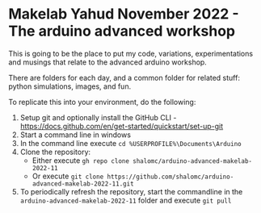 # Makelab Yahud November 2022 - The arduino advanced workshop
This is going to be the place to put my code, variations, experimentations and musings that relate to the advanced arduino workshop. 

There are folders for each day, and a common folder for related stuff: python simulations, images, and fun.

To replicate this into your environment, do the following: 
1. Setup git and optionally install the GitHub CLI - https://docs.github.com/en/get-started/quickstart/set-up-git
2. Start a command line in windows
3. In the command line execute   `cd %USERPROFILE%\Documents\Arduino`
4. Clone the repository: 
	* Either execute `gh repo clone shalomc/arduino-advanced-makelab-2022-11`
	* Or execute `git clone https://github.com/shalomc/arduino-advanced-makelab-2022-11.git`
5. To periodically refresh the repository, start the commandline in the `arduino-advanced-makelab-2022-11` folder and execute `git pull`
